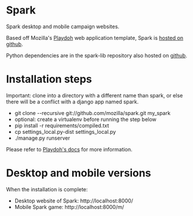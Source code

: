 Spark
=====

Spark desktop and mobile campaign websites.


Based off Mozilla's [Playdoh][github-playdoh] web application template,
Spark is [hosted on github][github-spark]. 

Python dependencies are in the spark-lib repository also hosted on [github][github-sparklib].


Installation steps
==================

Important: clone into a directory with a different name than spark,
or else there will be a conflict with a django app named spark.

* git clone --recursive git://github.com/mozilla/spark.git my_spark
* optional: create a virtualenv before running the step below
* pip install -r requirements/compiled.txt
* cp settings_local.py-dist settings_local.py
* ./manage.py runserver

Please refer to [Playdoh's docs][github-playdoh] for more information.

[github-playdoh]: http://mozilla.github.com/playdoh
[github-spark]: http://mozilla.github.com/spark
[github-sparklib]: http://mozilla.github.com/spark-lib


Desktop and mobile versions
===========================

When the installation is complete:

* Desktop website of Spark: http://localhost:8000/
* Mobile Spark game: http://localhost:8000/m/